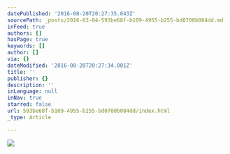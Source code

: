 ```yaml
---
datePublished: '2016-08-20T20:27:35.043Z'
sourcePath: _posts/2016-03-04-593be68f-b109-4955-b255-bd0700b084dd.md
inFeed: true
authors: []
hasPage: true
keywords: []
author: []
via: {}
dateModified: '2016-08-20T20:27:34.001Z'
title: ''
publisher: {}
description: ''
inLanguage: null
inNav: true
starred: false
url: 593be68f-b109-4955-b255-bd0700b084dd/index.html
_type: Article

---
```

![](https://s3-us-west-2.amazonaws.com/the-grid-img/p/e5ee785c940e10e61b3d5fec4c04f042ca0a9435.jpg)